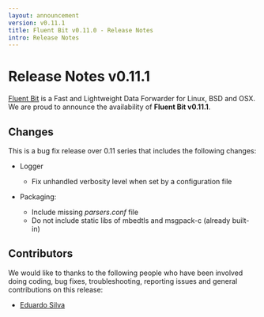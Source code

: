 ```yaml
---
layout: announcement
version: v0.11.1
title: Fluent Bit v0.11.0 - Release Notes
intro: Release Notes
---
```


# Release Notes v0.11.1

[Fluent Bit](http://fluentbit.io) is a Fast and Lightweight Data Forwarder for Linux, BSD and OSX. We are proud to announce the availability of __Fluent Bit v0.11.1__.

## Changes

This is a bug fix release over 0.11 series that includes the following changes:

- Logger
  - Fix unhandled verbosity level when set by a configuration file

- Packaging:
  - Include missing _parsers.conf_ file
  - Do not include static libs of mbedtls and msgpack-c (already built-in)

## Contributors

We would like to thanks to the following people who have been involved doing coding, bug fixes, troubleshooting, reporting issues and general contributions on this release:

- [Eduardo Silva](http://github.com/edsiper)
